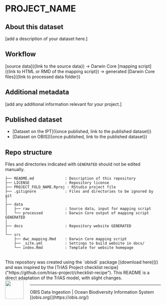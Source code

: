 # PROJECT_NAME

## About this dataset

[add a description of your dataset here.]

## Workflow

[source data]({link to the source data}) → Darwin Core [mapping script]({link to HTML or RMD of the mapping script}) → generated [Darwin Core files]({link to processed data folder})

## Additional metadata

[add any additional information relevant for your project.]

## Published dataset

* [Dataset on the IPT]({once published, link to the published dataset})
* [Dataset on OBIS]({once published, link to the published dataset})

## Repo structure

Files and directories indicated with `GENERATED` should not be edited manually.

```
├── README.md              : Description of this repository
├── LICENSE                : Repository license
├── PROJECT_FOLD_NAME.Rproj : RStudio project file
├── .gitignore             : Files and directories to be ignored by git
│
├── data
│   ├── raw                : Source data, input for mapping script
│   └── processed          : Darwin Core output of mapping script GENERATED
│
├── docs                   : Repository website GENERATED
│
└── src
    ├── dwc_mapping.Rmd    : Darwin Core mapping script
    ├── _site.yml          : Settings to build website in docs/
    └── index.Rmd          : Template for website homepage
```
<!-- Please don't edit below this line -->
<br>
This repository was created using the `obisdi` package [(download here)]() and was inspired by the [TrIAS Project checklist recipe]("https://github.com/trias-project/checklist-recipe"). This README is a direct adaptation of the TrIAS model, with slight changes.
<br>  
<img style="float: left; margin-right: 20px;" src="src/static/obisdi_logo.png" width="60"><hr> OBIS Data Ingestion | Ocean Biodiversity Information System [(obis.org)](https://obis.org/)
